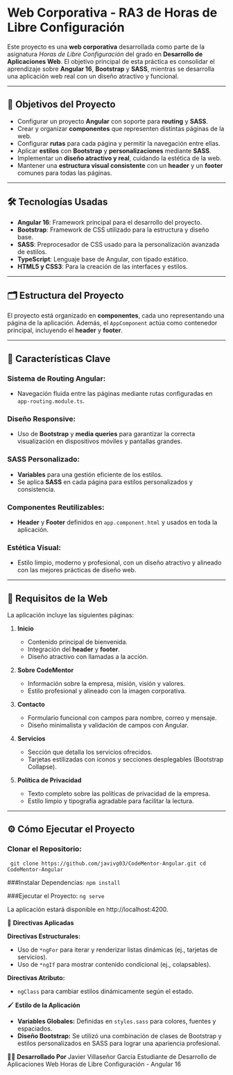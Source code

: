 # Web Corporativa - RA3 de Horas de Libre Configuración

Este proyecto es una **web corporativa** desarrollada como parte de la asignatura *Horas de Libre Configuración* del grado en **Desarrollo de Aplicaciones Web**. El objetivo principal de esta práctica es consolidar el aprendizaje sobre **Angular 16**, **Bootstrap** y **SASS**, mientras se desarrolla una aplicación web real con un diseño atractivo y funcional.

---

## 🎯 Objetivos del Proyecto

- Configurar un proyecto **Angular** con soporte para **routing** y **SASS**.
- Crear y organizar **componentes** que representen distintas páginas de la web.
- Configurar **rutas** para cada página y permitir la navegación entre ellas.
- Aplicar **estilos** con **Bootstrap** y **personalizaciones** mediante **SASS**.
- Implementar un **diseño atractivo y real**, cuidando la estética de la web.
- Mantener una **estructura visual consistente** con un **header** y un **footer** comunes para todas las páginas.

---

## 🛠️ Tecnologías Usadas

- **Angular 16**: Framework principal para el desarrollo del proyecto.
- **Bootstrap**: Framework de CSS utilizado para la estructura y diseño base.
- **SASS**: Preprocesador de CSS usado para la personalización avanzada de estilos.
- **TypeScript**: Lenguaje base de Angular, con tipado estático.
- **HTML5 y CSS3**: Para la creación de las interfaces y estilos.

---

## 🗂️ Estructura del Proyecto

El proyecto está organizado en **componentes**, cada uno representando una página de la aplicación. Además, el `AppComponent` actúa como contenedor principal, incluyendo el **header** y **footer**.

---

## 🚀 Características Clave

### Sistema de Routing Angular:
- Navegación fluida entre las páginas mediante rutas configuradas en `app-routing.module.ts`.

### Diseño Responsive:
- Uso de **Bootstrap** y **media queries** para garantizar la correcta visualización en dispositivos móviles y pantallas grandes.

### SASS Personalizado:
- **Variables** para una gestión eficiente de los estilos.
- Se aplica **SASS** en cada página para estilos personalizados y consistencia.

### Componentes Reutilizables:
- **Header** y **Footer** definidos en `app.component.html` y usados en toda la aplicación.

### Estética Visual:
- Estilo limpio, moderno y profesional, con un diseño atractivo y alineado con las mejores prácticas de diseño web.

---

## 📝 Requisitos de la Web

La aplicación incluye las siguientes páginas:

1. **Inicio**  
   - Contenido principal de bienvenida.
   - Integración del **header** y **footer**.
   - Diseño atractivo con llamadas a la acción.

2. **Sobre CodeMentor**  
   - Información sobre la empresa, misión, visión y valores.
   - Estilo profesional y alineado con la imagen corporativa.

3. **Contacto**  
   - Formulario funcional con campos para nombre, correo y mensaje.
   - Diseño minimalista y validación de campos con Angular.

4. **Servicios**  
   - Sección que detalla los servicios ofrecidos.
   - Tarjetas estilizadas con íconos y secciones desplegables (Bootstrap Collapse).

5. **Política de Privacidad**  
   - Texto completo sobre las políticas de privacidad de la empresa.
   - Estilo limpio y tipografía agradable para facilitar la lectura.

---

## ⚙️ Cómo Ejecutar el Proyecto

### Clonar el Repositorio:
`
git clone https://github.com/javivg03/CodeMentor-Angular.git
cd CodeMentor-Angular`

###Instalar Dependencias:
`npm install`

###Ejecutar el Proyecto:
`ng serve`

La aplicación estará disponible en http://localhost:4200.

📂 **Directivas Aplicadas**

**Directivas Estructurales:**
- Uso de `*ngFor` para iterar y renderizar listas dinámicas (ej., tarjetas de servicios).
- Uso de `*ngIf` para mostrar contenido condicional (ej., colapsables).

**Directivas Atributo:**
- `ngClass` para cambiar estilos dinámicamente según el estado.

🖌️ **Estilo de la Aplicación**
- **Variables Globales:** Definidas en `styles.sass` para colores, fuentes y espaciados.
- **Diseño Bootstrap:** Se utilizó una combinación de clases de Bootstrap y estilos personalizados en SASS para lograr una apariencia profesional.

🧑‍🏫 **Desarrollado Por**
Javier Villaseñor García
Estudiante de Desarrollo de Aplicaciones Web
Horas de Libre Configuración - Angular 16
